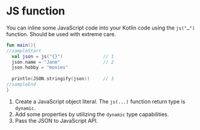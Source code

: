 # JS function

You can inline some JavaScript code into your Kotlin code using the `js("…")` function.
Should be used with extreme care. 

<div class="language-kotlin" theme="idea" data-min-compiler-version="1.3" data-target-platform="js">

```kotlin
fun main(){
//sampleStart
  val json = js("{}")               // 1
  json.name = "Jane"                // 2
  json.hobby = "movies"
  
  println(JSON.stringify(json))     // 3
//sampleEnd
}
```

</div>

1. Create a JavaScript object literal. The `js(...)` function return type is `dynamic`.
2. Add some properties by utilizing the `dynamic` type capabilities.
3. Pass the JSON to JavaScript API.

